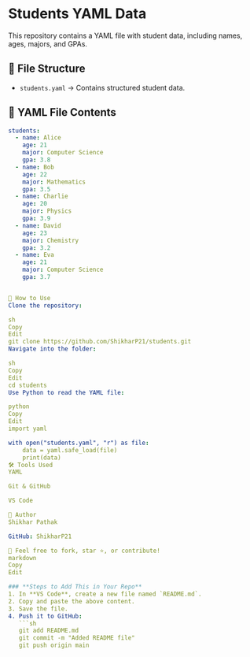 # Students YAML Data

This repository contains a YAML file with student data, including names, ages, majors, and GPAs.

## 📂 File Structure
- `students.yaml` → Contains structured student data.

## 📜 YAML File Contents
```yaml
students:
  - name: Alice
    age: 21
    major: Computer Science
    gpa: 3.8
  - name: Bob
    age: 22
    major: Mathematics
    gpa: 3.5
  - name: Charlie
    age: 20
    major: Physics
    gpa: 3.9
  - name: David
    age: 23
    major: Chemistry
    gpa: 3.2
  - name: Eva
    age: 21
    major: Computer Science
    gpa: 3.7


🚀 How to Use
Clone the repository:

sh
Copy
Edit
git clone https://github.com/ShikharP21/students.git
Navigate into the folder:

sh
Copy
Edit
cd students
Use Python to read the YAML file:

python
Copy
Edit
import yaml

with open("students.yaml", "r") as file:
    data = yaml.safe_load(file)
    print(data)
🛠 Tools Used
YAML

Git & GitHub

VS Code

📌 Author
Shikhar Pathak

GitHub: ShikharP21

📢 Feel free to fork, star ⭐, or contribute!
markdown
Copy
Edit

### **Steps to Add This in Your Repo**
1. In **VS Code**, create a new file named `README.md`.  
2. Copy and paste the above content.  
3. Save the file.  
4. Push it to GitHub:  
   ```sh
   git add README.md
   git commit -m "Added README file"
   git push origin main
